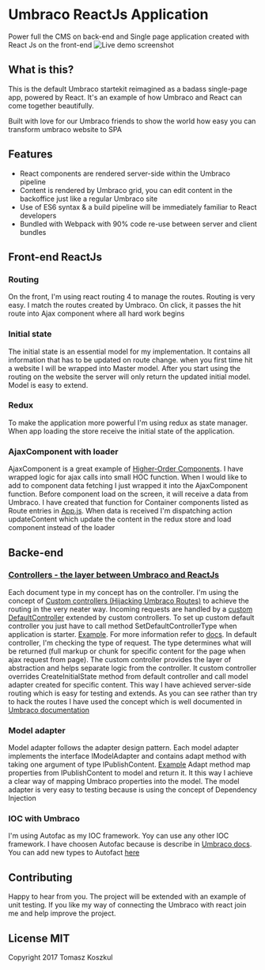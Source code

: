 # Umbraco ReactJs Application 

Power full the CMS on back-end and Single page application created with React Js on the front-end
![Live demo screenshot](http://ktinvestment.nazwa.pl/githubimage/umbracowithreact.jpg "Live demo screenshot")

## What is this?
This is the default Umbraco startekit reimagined as a badass single-page app, powered by React. It's an example of how Umbraco and React can come together beautifully.

Built with love for our Umbraco friends to show the world how easy you can transform umbraco website to SPA

## Features
* React components are rendered server-side within the Umbraco pipeline
* Content is rendered by Umbraco grid, you can edit content in the backoffice just like a regular Umbraco site
* Use of ES6 syntax & a build pipeline will be immediately familiar to React developers 
* Bundled with Webpack with 90% code re-use between server and client bundles

## Front-end ReactJs

### Routing
On the front, I'm using react routing 4 to manage the routes. Routing is very easy. I match the routes created by Umbraco. On click, it passes the hit route into Ajax component where all hard work begins

### Initial state
The initial state is an essential model for my implementation. It contains all information that has to be updated on route change. when you first time hit a website I will be wrapped into Master model. After you start using the routing on the website the server will only return the updated initial model. Model is easy to extend.

### Redux 
To make the application more powerful I'm using redux as state manager. When app loading the store receive the initial state of the application.

### AjaxComponent with loader

AjaxComponent is a great example of [Higher-Order Components](https://reactjs.org/docs/higher-order-components.html). I have wrapped logic for ajax calls into small HOC function.
When I would like to add to component data fetching I just wrapped it into the AjaxComponent function. Before component load on the screen, it will receive a data from Umbraco. I have created that function for Container components listed as Route entries in [App.js](https://github.com/dzolu/UmbracoWithReactJs/blob/master/UmbracoWithReactJs/app/src/App.js). When data is received I'm dispatching action updateContent which update the content in the redux store and load component instead of the loader



## Backe-end 

### [Controllers - the layer between Umbraco and ReactJs](https://github.com/dzolu/UmbracoWithReactJs/tree/master/UmbracoWithReactJs/Controllers)

Each document type in my concept has on the controller.  I'm using the concept of [Custom controllers (Hijacking Umbraco Routes)](https://our.umbraco.org/documentation/reference/routing/custom-controllers) to achieve the routing in the very neater way. 
Incoming requests are handled by a [custom DefaultController](https://github.com/dzolu/UmbracoWithReactJs/blob/master/UmbracoWithReactJs/Controllers/DefaultController.cs) extended by custom controllers. To set up custom default controller you just have to call method SetDefaultControllerType when application is starter. [Example](https://github.com/dzolu/UmbracoWithReactJs/blob/master/UmbracoWithReactJs/App_Start/UmbracoWithReactJs.cs). For more information refer to [docs](https://our.umbraco.org/documentation/implementation/default-routing/Controller-Selection/). In default controller, I'm checking the type of request. The type determines what will be returned (full markup or chunk for specific content for the page when ajax request from page). The custom controller provides the layer of abstraction and helps separate logic from the controller.  It custom controller overrides CreateInitialState method from default controller and call model adapter created for specific content. This way I have achieved server-side routing which is easy for testing and extends. As you can see rather than try to hack the routes I have used the concept which is well documented in [Umbraco documentation](https://our.umbraco.org/documentation/Reference/Routing/) 


### Model adapter 

Model adapter follows the adapter design pattern. Each model adapter implements the interface IModelAdapter<T> and contains adapt method with taking one argument of type IPublishContent. [Example](https://github.com/dzolu/UmbracoWithReactJs/blob/master/UmbracoWithReactJs/Model%20Adapter/HeroModelAdapter.cs)
Adapt method map properties from IPublishContent to model and return it. It this way I achieve a clear way of mapping Umbraco properties into the model. The model adapter is very easy to testing because is using the concept of Dependency Injection

### IOC with Umbraco

I'm using Autofac as my IOC framework. Yoy can use any other IOC framework. I have choosen Autofac because is describe in [Umbraco docs](https://our.umbraco.org/documentation/reference/using-ioc). You can add new types to Autofact [here](https://github.com/dzolu/UmbracoWithReactJs/blob/master/UmbracoWithReactJs/App_Start/UmbracoWithReactJs.cs) 



## Contributing
Happy to hear from you. The project will be extended with an example of unit testing. If you like my way of connecting the Umbraco with react join me and help improve the project.



## License MIT
Copyright 2017 Tomasz Koszkul



